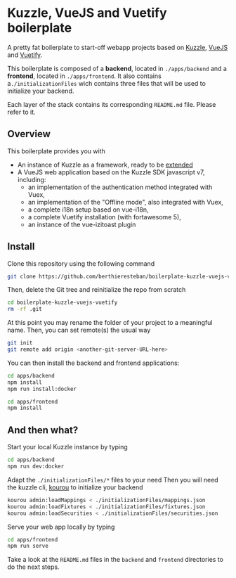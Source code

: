# Kuzzle, VueJS and Vuetify boilerplate

A pretty fat boilerplate to start-off webapp projects based on [Kuzzle](https://doc.kuzzle.io/core/2/guides/introduction/what-is-kuzzle/), [VueJS](https://vuejs.org/v2/guide/) and [Vuetify](https://vuetifyjs.com/en/getting-started/installation/).

This boilerplate is composed of a **backend**, located in `./apps/backend` and a **frontend**, located in `./apps/frontend`.
It also contains a`./initializationFiles` wich contains three files that will be used to initialize your backend.

Each layer of the stack contains its corresponding `README.md` file. Please refer to it.

## Overview

This boilerplate provides you with

- An instance of Kuzzle as a framework, ready to be [extended](https://doc.kuzzle.io/core/2/guides/getting-started/write-application/)
- A VueJS web application based on the Kuzzle SDK javascript v7, including:
  - an implementation of the authentication method integrated with Vuex,
  - an implementation of the "Offline mode", also integrated with Vuex,
  - a complete i18n setup based on vue-i18n,
  - a complete Vuetify installation (with fortawesome 5),
  - an instance of the vue-izitoast plugin

## Install

Clone this repository using the following command

```bash
git clone https://github.com/berthieresteban/boilerplate-kuzzle-vuejs-vuetify.git
```

Then, delete the Git tree and reinitialize the repo from scratch

```bash
cd boilerplate-kuzzle-vuejs-vuetify
rm -rf .git
```

At this point you may rename the folder of your project to a meaningful name.
Then, you can set remote(s) the usual way

```bash
git init
git remote add origin <another-git-server-URL-here>
```

You can then install the backend and frontend applications:

```bash
cd apps/backend
npm install
npm run install:docker
```

```bash
cd apps/frontend
npm install
```

## And then what?
Start your local Kuzzle instance by typing
```bash
cd apps/backend
npm run dev:docker
```

Adapt the `./initializationFiles/*` files to your need
Then you will need the kuzzle cli, [kourou](https://www.npmjs.com/package/kourou) to initialize your backend
```bash
kourou admin:loadMappings < ./initializationFiles/mappings.json
kourou admin:loadFixtures < ./initializationFiles/fixtures.json
kourou admin:loadSecurities < ./initializationFiles/securities.json
```
Serve your web app locally by typing
```bash
cd apps/frontend 
npm run serve
```

Take a look at the `README.md` files in the `backend` and `frontend` directories to do the next steps.
